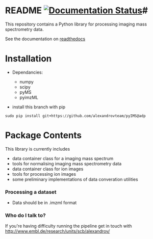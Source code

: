 # README [![Documentation Status](https://readthedocs.org/projects/pyims/badge/?version=latest)](http://pyims.readthedocs.org/en/latest/?badge=latest)#

This repository contains a Python library for processing imaging mass spectrometry data.

See the documentation on [readthedocs](http://pyms.readthedocs.org/en/latest/pyIMS.html)

# Installation

* Dependancies:
   * numpy
   * scipy
   * pyMS
   * pyimzML
   
* install this branch with pip
```
sudo pip install git+https://github.com/alexandrovteam/pyIMS@adp
```
# Package Contents

This library is currently includes
* data container class for a imaging mass spectrum
* tools for normalising imaging mass spectrometry data
* data container class for ion images
* tools for processing ion images
* some preliminary implementations of data converation utilities

### Processing a dataset ###
* Data should be in .imzml format    


### Who do I talk to? ###
If you're having difficulty running the pipeline get in touch with
http://www.embl.de/research/units/scb/alexandrov/